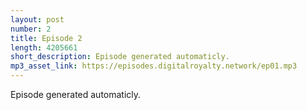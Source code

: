 ```yaml
---
layout: post
number: 2
title: Episode 2
length: 4205661
short_description: Episode generated automaticly.
mp3_asset_link: https://episodes.digitalroyalty.network/ep01.mp3
---
```


Episode generated automaticly.
